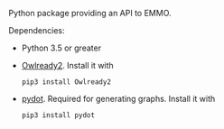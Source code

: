 Python package providing an API to EMMO.

Dependencies:
  * Python 3.5 or greater
  * [Owlready2](https://pypi.org/project/Owlready2/).  Install it with

        pip3 install Owlready2

  * [pydot](https://pypi.org/project/pydot/).  Required for generating
    graphs.  Install it with

        pip3 install pydot
